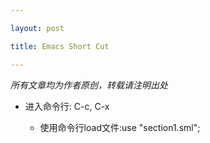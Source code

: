 ```yaml
---

layout: post

title: Emacs Short Cut

---
```


<em>所有文章均为作者原创，转载请注明出处</em>

- 进入命令行: C-c, C-x

	- 使用命令行load文件:use "section1.sml";

